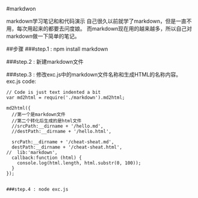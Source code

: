 #markdwon

markdown学习笔记和和代码演示
自己很久以前就学了markdown，但是一直不用，每次用起来的都要去问度娘。
而markdown现在用的越来越多，所以自己对markdown做一下简单的笔记。

##步骤
###step.1 : npm install markdown

###step.2 :  新建markdown文件

###step.3 : 修改exc.js中的markdown文件名称和生成HTML的名称内容。
exc.js code:

    // Code is just text indented a bit
    var md2html = require('./markdown').md2html;

	md2html({
	  //第一个是markdown文件
	  //第二个转化后生成的是html文件
	  //srcPath:__dirname + '/hello.md',
	  //destPath:__dirname + '/hello.html',

	  srcPath:__dirname + '/cheat-sheat.md',
	  destPath:__dirname + '/cheat-sheat.html',
	//  lib:'markdown',
	  callback:function (html) {
	    console.log(html.length, html.substr(0, 100));
	  }
	});

~~~

###step.4 : node exc.js








